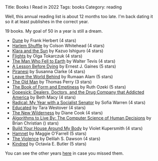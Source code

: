 Title: Books I Read in 2022
Tags: books
Category: reading

Well, this annual reading list is about 12 months too late. I'm back dating it
so it at least publishes in the correct year.

19 books. My goal of 50 in a year is still a dream.

- [Dune](https://www.goodreads.com/book/show/44767458-dune) by Frank Herbert (4 stars)
- [Harlem Shuffle](https://www.goodreads.com/book/show/56339679-harlem-shuffle) by Colson Whitehead (4 stars)
- [Klara and the Sun](https://www.goodreads.com/book/show/54250259-klara-and-the-sun) by Kazuo Ishiguro (4 stars)
- [Flights](https://www.goodreads.com/book/show/36885304-flights) by Olga Tokarczuk (4 stars)
- [The Man Who Fell to Earth](https://www.goodreads.com/book/show/41840162-the-man-who-fell-to-earth) by Walter Tevis (4 stars)
- [A Lesson Before Dying](https://www.goodreads.com/book/show/5853237-a-lesson-before-dying) by Ernest J. Gaines (5 stars)
- [Piranesi](https://www.goodreads.com/book/show/52702097-piranesi) by Susanna Clarke (4 stars)
- [Leave the World Behind](https://www.goodreads.com/book/show/53867504-leave-the-world-behind) by Rumaan Alam (5 stars)
- [The Old Man](https://www.goodreads.com/book/show/59337761-the-old-man) by Thomas Perry (3 stars)
- [The Book of Form and Emptiness](https://www.goodreads.com/book/show/57150885-the-book-of-form-and-emptiness) by Ruth Ozeki (5 stars)
- [Dopesick: Dealers, Doctors, and the Drug Company that Addicted America](https://www.goodreads.com/book/show/38217645-dopesick) by Beth Macy (4 stars)
- [Radical: My Year with a Socialist Senator](https://www.goodreads.com/book/show/60204782-radical) by Sofia Warren (4 stars)
- [Educated](https://www.goodreads.com/book/show/35133922-educated) by Tara Westover (4 stars)
- [The New Wilderness](https://www.goodreads.com/book/show/55577529-the-new-wilderness) by Diane  Cook (4 stars)
- [Algorithms to Live By: The Computer Science of Human Decisions](https://www.goodreads.com/book/show/29632790-algorithms-to-live-by) by Brian Christian () stars)
- [Build Your House Around My Body](https://www.goodreads.com/book/show/55656269-build-your-house-around-my-body) by Violet Kupersmith (4 stars)
- [Hamnet](https://www.goodreads.com/book/show/49856101-hamnet) by Maggie O'Farrell (5 stars)
- [The Violence](https://www.goodreads.com/book/show/51529945-the-violence) by Delilah S. Dawson (4 stars)
- [Kindred](https://www.goodreads.com/book/show/60931.Kindred) by Octavia E. Butler (5 stars)


You can see the other years [here]({tag}books) in case you missed them.


